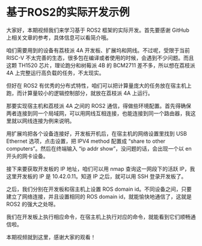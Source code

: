 # 基于ROS2的实际开发示例

大家好，本期视频我们来学习基于 ROS2 框架的实际开发。首先要感谢 GitHub 上相关文章的参考，具体信息可以看简介哦。

咱们需要用到的设备有荔枝派 4A 开发板、扩展坞和网线。不过呢，受限于当前 RISC-V 不太完善的生态，很多包在编译或者使用的时候，会遇到不少问题。而且这颗 TH1520 芯片，理论跑分和树莓派 4B 的 BCM2711 差不多，所以想在荔枝派 4A 上完整运行高负载的任务，不太现实。

但好在 ROS2 有优秀的分布式特性，咱们可以把计算量庞大的任务放在宿主机上跑，而计算量较小的逻辑控制部分，就放在荔枝派 4A 上运行。

那要实现宿主机和荔枝派 4A 之间的 ROS2 通信，得做些环境配置。首先得确保两者连接到同一个局域网，可以用网线互相连接，也能连接到同一个路由器，我这里就以网线连接为例来说明。

用扩展坞把各个设备连接好，开发板开机后，在宿主机的网络设置里找到 USB Ethernet 选项，点击设置，把 IPV4 method 配置成 “share to other computers”。然后在终端输入 “ip addr show”，没问题的话，会出现一个以 en 开头的网卡设备。

接下来要获取开发板的 IP 地址，咱们可以用 nmap 查询这一网段下的活跃 IP，我这里开发板的 IP 是 10.42.0.11。知道 IP 之后，就可以用 SSH 登录开发板了。

之后，我们分别在开发板和宿主机上设置 ROS domain id。不同设备之间，只要建立了网络连接，并且设置相同的 ROS domain id，就能愉快地通信了，这就是 ROS2 的强大之处呀。

我们在开发板上执行相应命令，在宿主机上执行对应的命令，就能看到它们顺畅通信啦。

本期视频就到这里，感谢大家的观看！